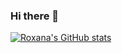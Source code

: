 ### Hi there 👋

<!--
**Roxana-Vargas/Roxana-Vargas** is a ✨ _special_ ✨ repository because its `README.md` (this file) appears on your GitHub profile.

Here are some ideas to get you started:

- 🔭 I’m currently working on ...
- 🌱 I’m currently learning ...
- 👯 I’m looking to collaborate on ...
- 🤔 I’m looking for help with ...
- 💬 Ask me about ...
- 📫 How to reach me: ...
- 😄 Pronouns: ...
- ⚡ Fun fact: ...
-->

[![Roxana's GitHub stats](https://github-readme-stats.vercel.app/api?username=roxana-vargas&theme=radical)](https://github.com/anuraghazra/github-readme-stats)

